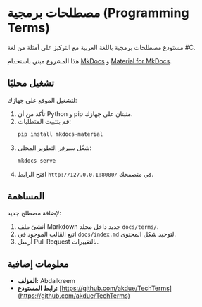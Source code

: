 # مصطلحات برمجية (Programming Terms)

مستودع مصطلحات برمجية باللغة العربية مع التركيز على أمثلة من لغة #C.

هذا المشروع مبني باستخدام [MkDocs](https://www.mkdocs.org/) و [Material for MkDocs](https://squidfunk.github.io/mkdocs-material/).

## تشغيل محليًا

لتشغيل الموقع على جهازك:

1.  تأكد من أن Python و pip مثبتان على جهازك.
2.  قم بتثبيت المتطلبات:
    ```bash
    pip install mkdocs-material
    ```
3.  شغّل سيرفر التطوير المحلي:
    ```bash
    mkdocs serve
    ```
4.  افتح الرابط `http://127.0.0.1:8000/` في متصفحك.

## المساهمة

لإضافة مصطلح جديد:

1.  أنشئ ملف Markdown جديد داخل مجلد `docs/terms/`.
2.  اتبع القالب الموجود في `docs/index.md` لتوحيد شكل المحتوى.
3.  أرسل Pull Request بالتغييرات.

## معلومات إضافية

-   **المؤلف:** Abdalkreem
-   **رابط المستودع:** [https://github.com/akdue/TechTerms](https://github.com/akdue/TechTerms)
